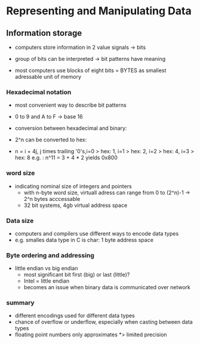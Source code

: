 # Representing and Manipulating Data

## Information storage

* computers store information in 2 value signals -> bits
* group of bits can be interpreted -> bit patterns have meaning

* most computers use blocks of eight bits = BYTES as smallest adressable unit of memory

### Hexadecimal notation
	
* most convenient way to describe bit patterns
* 0 to 9 and A to F -> base 16
* conversion between hexadecimal and binary:

* 2^n can be converted to hex:
* n = i + 4j, j times trailing '0's,i=0 > hex: 1, 
									i=1 > hex: 2, 
									i=2 > hex: 4,
									i=3 > hex: 8
e.g. : n^11 = 3 + 4 * 2 yields 0x800

### word size

* indicating nominal size of integers and pointers
  * with n-byte word size, virtuall adress can range from 0 to (2^n)-1 -> 2^n bytes acccessable
  * 32 bit systems, 4gb virtual address space

### Data size

* computers and compilers use different ways to encode data types
* e.g. smalles data type in C is char: 1 byte address space

### Byte ordering and addressing

* little endian vs big endian
	* most significant bit first (big) or last (little)?
	* Intel = little endian
	* becomes an issue when binary data is communicated over network

### summary

* different encodings used for different data types
* chance of overflow or underflow, especially when casting between data types
* floating point numbers only approximates *> limited precision

 
